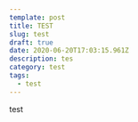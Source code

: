 ```yaml
---
template: post
title: TEST
slug: test
draft: true
date: 2020-06-20T17:03:15.961Z
description: tes
category: test
tags:
  - test
---
```

test